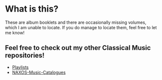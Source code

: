 # What is this?
These are album booklets and there are occasionally missing volumes, which I am unable to locate. If you do manage to locate them, feel free to let me know!

## Feel free to check out my other Classical Music repositories!
* [Playlists](https://github.com/NicKohSE3/Playlists)
* [NAXOS-Music-Catalogues](https://github.com/NicKohSE3/NAXOS-Music-Catalogues)